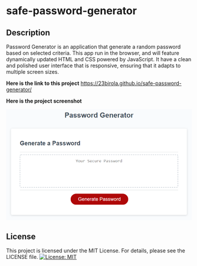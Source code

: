 # safe-password-generator

## Description

Password Generator is an application that generate a random password based on selected criteria.
This app run in the browser, and will feature dynamically updated HTML and CSS powered by JavaScript. It have a clean and polished user interface that is responsive, ensuring that it adapts to multiple screen sizes.

**Here is the link to this project** https://23birola.github.io/safe-password-generator/

**Here is the project screenshot**

![website screenshot](/screenshot.png)

## License

This project is licensed under the MIT License. For details, please see the LICENSE file. [![License: MIT](https://img.shields.io/badge/License-MIT-yellow.svg)](https://opensource.org/licenses/MIT)
